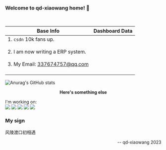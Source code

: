 <h3> Welcome to qd-xiaowang home! 👋 </h3> <br/>

| Base Info                                                    | Dashboard Data                                               |
| ------------------------------------------------------------ | ------------------------------------------------------------ |
| 1. ```csdn``` 10k fans up.<br/><br/>2. I am now writing a ERP system.<br/><br/>3. My Email: 337674757@qq.com<br/><br/> |
![Anurag's GitHub stats](https://github-readme-stats.vercel.app/api?username=qd-xiaowang&show_icons=true&theme=radical)

<div align="center"><b>Here's something else</b></div>

I'm working on:<br />
![](https://img.shields.io/badge/-Vue-brightgreen)  ![](https://img.shields.io/badge/-Python-red) ![](https://img.shields.io/badge/-TypeScript-blue) ![](https://img.shields.io/badge/-JaveScript-yellow) ![](https://img.shields.io/badge/-Nodejs-success)

### My sign

风陵渡口初相遇

<div align="right">-- qd-xiaowang 2023</div>
